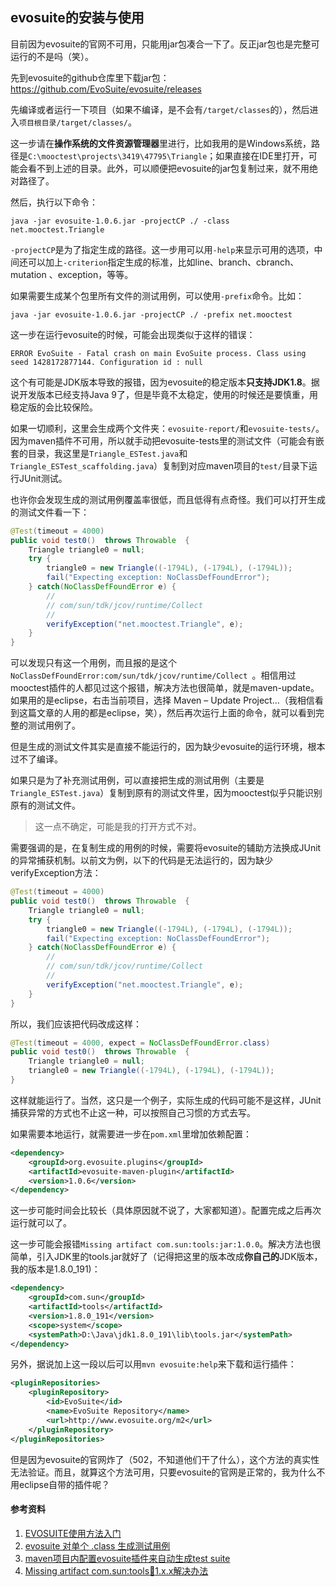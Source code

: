 ## evosuite的安装与使用

目前因为evosuite的官网不可用，只能用jar包凑合一下了。反正jar包也是完整可运行的不是吗（笑）。

先到evosuite的github仓库里下载jar包：https://github.com/EvoSuite/evosuite/releases

先编译或者运行一下项目（如果不编译，是不会有`/target/classes`的），然后进入`项目根目录/target/classes/`。

这一步请在**操作系统的文件资源管理器**里进行，比如我用的是Windows系统，路径是`C:\mooctest\projects\3419\47795\Triangle`；如果直接在IDE里打开，可能会看不到上述的目录。此外，可以顺便把evosuite的jar包复制过来，就不用绝对路径了。

然后，执行以下命令：

```shell
java -jar evosuite-1.0.6.jar -projectCP ./ -class net.mooctest.Triangle 
```

`-projectCP`是为了指定生成的路径。这一步用可以用`-help`来显示可用的选项，中间还可以加上`-criterion`指定生成的标准，比如line、branch、cbranch、mutation 、exception，等等。

如果需要生成某个包里所有文件的测试用例，可以使用`-prefix`命令。比如：

```
java -jar evosuite-1.0.6.jar -projectCP ./ -prefix net.mooctest
```

这一步在运行evosuite的时候，可能会出现类似于这样的错误：

```shell
ERROR EvoSuite - Fatal crash on main EvoSuite process. Class using seed 1428172877144. Configuration id : null
```

这个有可能是JDK版本导致的报错，因为evosuite的稳定版本**只支持JDK1.8**。据说开发版本已经支持Java 9了，但是毕竟不太稳定，使用的时候还是要慎重，用稳定版的会比较保险。

如果一切顺利，这里会生成两个文件夹：`evosuite-report/`和`evosuite-tests/`。因为maven插件不可用，所以就手动把evosuite-tests里的测试文件（可能会有嵌套的目录，我这里是`Triangle_ESTest.java`和`Triangle_ESTest_scaffolding.java`）复制到对应maven项目的`test/`目录下运行JUnit测试。

也许你会发现生成的测试用例覆盖率很低，而且低得有点奇怪。我们可以打开生成的测试文件看一下：

```java
@Test(timeout = 4000)
public void test0()  throws Throwable  {
    Triangle triangle0 = null;
    try {
        triangle0 = new Triangle((-1794L), (-1794L), (-1794L));
        fail("Expecting exception: NoClassDefFoundError");
    } catch(NoClassDefFoundError e) {
        //
        // com/sun/tdk/jcov/runtime/Collect
        //
        verifyException("net.mooctest.Triangle", e);
    }
}
```

可以发现只有这一个用例，而且报的是这个`NoClassDefFoundError:com/sun/tdk/jcov/runtime/Collect `。相信用过mooctest插件的人都见过这个报错，解决方法也很简单，就是maven-update。如果用的是eclipse，右击当前项目，选择
Maven – Update Project…（我相信看到这篇文章的人用的都是eclipse，笑），然后再次运行上面的命令，就可以看到完整的测试用例了。

但是生成的测试文件其实是直接不能运行的，因为缺少evosuite的运行环境，根本过不了编译。

如果只是为了补充测试用例，可以直接把生成的测试用例（主要是`Triangle_ESTest.java`）复制到原有的测试文件里，因为mooctest似乎只能识别原有的测试文件。

> 这一点不确定，可能是我的打开方式不对。

需要强调的是，在复制生成的用例的时候，需要将evosuite的辅助方法换成JUnit的异常捕获机制。以前文为例，以下的代码是无法运行的，因为缺少verifyException方法：

```java
@Test(timeout = 4000)
public void test0()  throws Throwable  {
    Triangle triangle0 = null;
    try {
        triangle0 = new Triangle((-1794L), (-1794L), (-1794L));
        fail("Expecting exception: NoClassDefFoundError");
    } catch(NoClassDefFoundError e) {
        //
        // com/sun/tdk/jcov/runtime/Collect
        //
        verifyException("net.mooctest.Triangle", e);
    }
}
```

所以，我们应该把代码改成这样：

```java
@Test(timeout = 4000, expect = NoClassDefFoundError.class)
public void test0()  throws Throwable  {
    Triangle triangle0 = null;
    triangle0 = new Triangle((-1794L), (-1794L), (-1794L));
}
```

这样就能运行了。当然，这只是一个例子，实际生成的代码可能不是这样，JUnit捕获异常的方式也不止这一种，可以按照自己习惯的方式去写。

如果需要本地运行，就需要进一步在`pom.xml`里增加依赖配置：

```xml
<dependency>
    <groupId>org.evosuite.plugins</groupId>
    <artifactId>evosuite-maven-plugin</artifactId>
    <version>1.0.6</version>
</dependency>
```

这一步可能时间会比较长（具体原因就不说了，大家都知道）。配置完成之后再次运行就可以了。

这一步可能会报错`Missing artifact com.sun:tools:jar:1.0.0`。解决方法也很简单，引入JDK里的tools.jar就好了（记得把这里的版本改成**你自己的**JDK版本，我的版本是1.8.0_191)：

```xml
<dependency>
    <groupId>com.sun</groupId>
    <artifactId>tools</artifactId>
    <version>1.8.0_191</version>
    <scope>system</scope>
    <systemPath>D:\Java\jdk1.8.0_191\lib\tools.jar</systemPath>
</dependency>
```

另外，据说加上这一段以后可以用`mvn evosuite:help`来下载和运行插件：

```xml
<pluginRepositories>
    <pluginRepository>
        <id>EvoSuite</id>
        <name>EvoSuite Repository</name>
        <url>http://www.evosuite.org/m2</url>
    </pluginRepository>
</pluginRepositories>
```

但是因为evosuite的官网炸了（502，不知道他们干了什么），这个方法的真实性无法验证。而且，就算这个方法可用，只要evosuite的官网是正常的，我为什么不用eclipse自带的插件呢？

#### 参考资料

1. [EVOSUITE使用方法入门](https://www.cnblogs.com/sqchao/p/9954091.html)
2. [evosuite 对单个 .class 生成测试用例](https://www.jianshu.com/p/0789b3a9eb7a)
3. [maven项目内配置evosuite插件来自动生成test suite](https://blog.csdn.net/weixin_36864894/article/details/80713000)
4. [Missing artifact com.sun:tools:jar:1.x.x解决办法](https://blog.csdn.net/yang5726685/article/details/58586977)